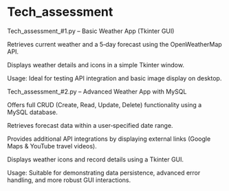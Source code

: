 # Tech_assessment
Tech_assessment_#1.py – Basic Weather App (Tkinter GUI)

Retrieves current weather and a 5‑day forecast using the OpenWeatherMap API.

Displays weather details and icons in a simple Tkinter window.

Usage: Ideal for testing API integration and basic image display on desktop.

Tech_assessment_#2.py – Advanced Weather App with MySQL

Offers full CRUD (Create, Read, Update, Delete) functionality using a MySQL database.

Retrieves forecast data within a user‑specified date range.

Provides additional API integrations by displaying external links (Google Maps & YouTube travel videos).

Displays weather icons and record details using a Tkinter GUI.

Usage: Suitable for demonstrating data persistence, advanced error handling, and more robust GUI interactions.


